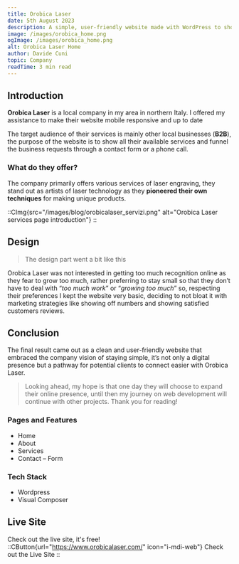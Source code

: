 ```yaml
---
title: Orobica Laser
date: 5th August 2023
description: A simple, user-friendly website made with WordPress to showcase laser engraving services offered by Orobica Laser, a company located in northern Italy.
image: /images/orobica_home.png
ogImage: /images/orobica_home.png
alt: Orobica Laser Home
author: Davide Cuni
topic: Company
readTime: 3 min read
---
```


## Introduction

**Orobica Laser** is a local company in my area in northern Italy. I offered my assistance to make their website mobile responsive and up to date

The target audience of their services is mainly other local businesses (**B2B**), the purpose of the website is to show all their available services and funnel the business requests through a contact form or a phone call.

### What do they offer?

The company primarily offers various services of laser engraving, they stand out as artists of laser technology as they **pioneered their own techniques** for making unique products.

::CImg{src="/images/blog/orobicalaser_servizi.png" alt="Orobica Laser services page introduction"}
::

## Design

> The design part went a bit like this

Orobica Laser was not interested in getting too much recognition online as they fear to grow too much, rather preferring to stay small so that they don’t have to deal with “*too much work*” or “*growing too much*” so, respecting their preferences I kept the website very basic, deciding to not bloat it with marketing strategies like showing off numbers and showing satisfied customers reviews.

## Conclusion

The final result came out as a clean and user-friendly website that embraced the company vision of staying simple, it’s not only a digital presence but a pathway for potential clients to connect easier with Orobica Laser.

> Looking ahead, my hope is that one day they will choose to expand their online presence, until then my journey on web development will continue with other projects. Thank you for reading!

### Pages and Features

- Home
- About
- Services
- Contact – Form

### Tech Stack

- Wordpress
- Visual Composer

## Live Site

Check out the live site, it's free!
::CButton{url="https://www.orobicalaser.com/" icon="i-mdi-web"}
Check out the Live Site
::
